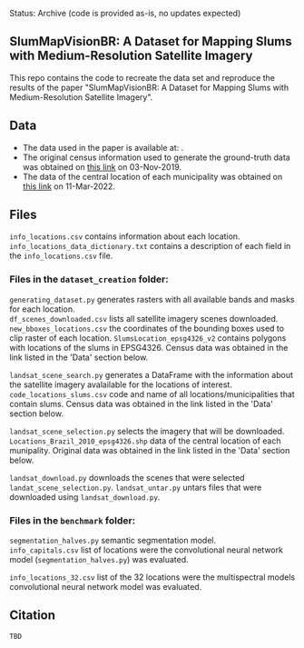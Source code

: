 Status: Archive (code is provided as-is, no updates expected)

## SlumMapVisionBR: A Dataset for Mapping Slums with Medium-Resolution Satellite Imagery

This repo contains the code to recreate the data set and reproduce the results of the paper "SlumMapVisionBR: A Dataset for Mapping Slums
with Medium-Resolution Satellite Imagery". 

## Data 

- The data used in the paper is available at: . 
- The original census information used to generate the ground-truth data was obtained on [this link](https://www.ibge.gov.br/geociencias/organizacao-do-territorio/tipologias-do-territorio/15788-aglomerados-subnormais.html) on 03-Nov-2019. 
- The data of the central location of each municipality was obtained on [this link](https://www.ibge.gov.br/geociencias/organizacao-do-territorio/estrutura-territorial/27385-localidades.html?=&t=acesso-ao-produto) on 11-Mar-2022.

## Files

`info_locations.csv` contains information about each location.<br>
`info_locations_data_dictionary.txt` contains a description of each field in the `info_locations.csv` file.<br>

### Files in the `dataset_creation` folder:

`generating_dataset.py` generates rasters with all available bands and masks for each location.<br>
`df_scenes_downloaded.csv` lists all satellite imagery scenes downloaded.
`new_bboxes_locations.csv` the coordinates of the bounding boxes used to clip raster of each location.
`SlumsLocation_epsg4326_v2` contains polygons with locations of the slums in EPSG4326. Census data was obtained in the link listed in the 'Data' section below. <br>

`landsat_scene_search.py` generates a DataFrame with the information about the satellite imagery avalailable for the locations of interest.
`code_locations_slums.csv` code and name of all locations/municipalities that contain slums. Census data was obtained in the link listed in the 'Data' section below. <br>

`landsat_scene_selection.py` selects the imagery that will be downloaded.
`Locations_Brazil_2010_epsg4326.shp` data of the central location of each munipality. Original data was obtained in the link listed in the 'Data' section below. <br>

`landsat_download.py` downloads the scenes that were selected `landat_scene_selection.py`.
`landsat_untar.py` untars files that were downloaded using `landsat_download.py`.

### Files in the `benchmark` folder:

`segmentation_halves.py` semantic segmentation model.<br>
`info_capitals.csv` list of locations were the convolutional neural network model (`segmentation_halves.py`) was evaluated.<br>

`info_locations_32.csv` list of the 32 locations were the multispectral models convolutional neural network model was evaluated.<br>

## Citation

```
TBD

```